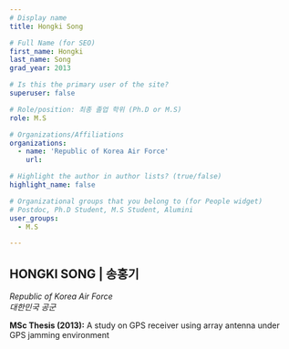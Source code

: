```yaml
---
# Display name
title: Hongki Song

# Full Name (for SEO)
first_name: Hongki
last_name: Song
grad_year: 2013

# Is this the primary user of the site?
superuser: false

# Role/position: 최종 졸업 학위 (Ph.D or M.S)
role: M.S

# Organizations/Affiliations
organizations:
  - name: 'Republic of Korea Air Force'
    url: 

# Highlight the author in author lists? (true/false)
highlight_name: false

# Organizational groups that you belong to (for People widget)
# Postdoc, Ph.D Student, M.S Student, Alumini
user_groups: 
  - M.S

---
```


<!----- 이름" **별표2개 사이에 적을것** ----->

## **HONGKI SONG | 송홍기** 

<!----- 현재 직위/직장: *별표 사이에 적을것*----->

*Republic of Korea Air Force*</br>
*대한민국 공군*</br>

<!----- 학위논문 및 졸업연도(박사): 없으면 삭제----->



<!----- 학위논문 및 졸업연도(석사): 없으면 삭제----->

**MSc Thesis (2013):** A study on GPS receiver using array antenna under GPS jamming environment

<!-----  Biography: 없으면 아래 공란----> </br> 



<!------------------------------------>
</br> 

